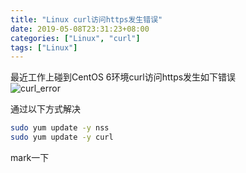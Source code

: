 ```yaml
---
title: "Linux curl访问https发生错误"
date: 2019-05-08T23:31:23+08:00
categories: ["Linux", "curl"]
tags: ["Linux"]
---
```


最近工作上碰到CentOS 6环境curl访问https发生如下错误  
![curl_error](http://source.icodego.com/image/jpg/curl_error.jpg)

通过以下方式解决
```bash
sudo yum update -y nss
sudo yum update -y curl
```
mark一下